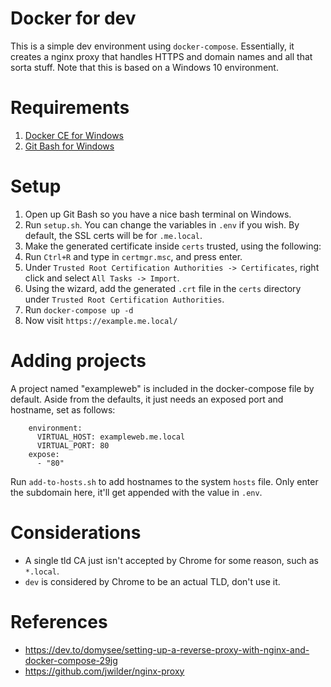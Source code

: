# Docker for dev

This is a simple dev environment using `docker-compose`. Essentially, it creates a nginx proxy that handles HTTPS and domain names and all that sorta stuff. Note that this is based on a Windows 10 environment.

# Requirements

1. [Docker CE for Windows](https://docs.docker.com/docker-for-windows/install/)
2. [Git Bash for Windows](https://gitforwindows.org/)

# Setup

1. Open up Git Bash so you have a nice bash terminal on Windows.
2. Run `setup.sh`. You can change the variables in `.env` if you wish. By default, the SSL certs will be for `.me.local`.
3. Make the generated certificate inside `certs` trusted, using the following:
  1. Run `Ctrl+R` and type in `certmgr.msc`, and press enter.
  2. Under `Trusted Root Certification Authorities -> Certificates`, right click and select `All Tasks -> Import`.
  3. Using the wizard, add the generated `.crt` file in the `certs` directory under `Trusted Root Certification Authorities`.
4. Run `docker-compose up -d`
5. Now visit `https://example.me.local/`

# Adding projects
A project named "exampleweb" is included in the docker-compose file by default. Aside from the defaults, it just needs an exposed port and hostname, set as follows:

```
	environment:
      VIRTUAL_HOST: exampleweb.me.local
      VIRTUAL_PORT: 80
    expose:
      - "80"
```

Run `add-to-hosts.sh` to add hostnames to the system `hosts` file. Only enter the subdomain here, it'll get appended with the value in `.env`.

# Considerations
* A single tld CA just isn't accepted by Chrome for some reason, such as `*.local`.
* `dev` is considered by Chrome to be an actual TLD, don't use it.

# References
* https://dev.to/domysee/setting-up-a-reverse-proxy-with-nginx-and-docker-compose-29jg
* https://github.com/jwilder/nginx-proxy